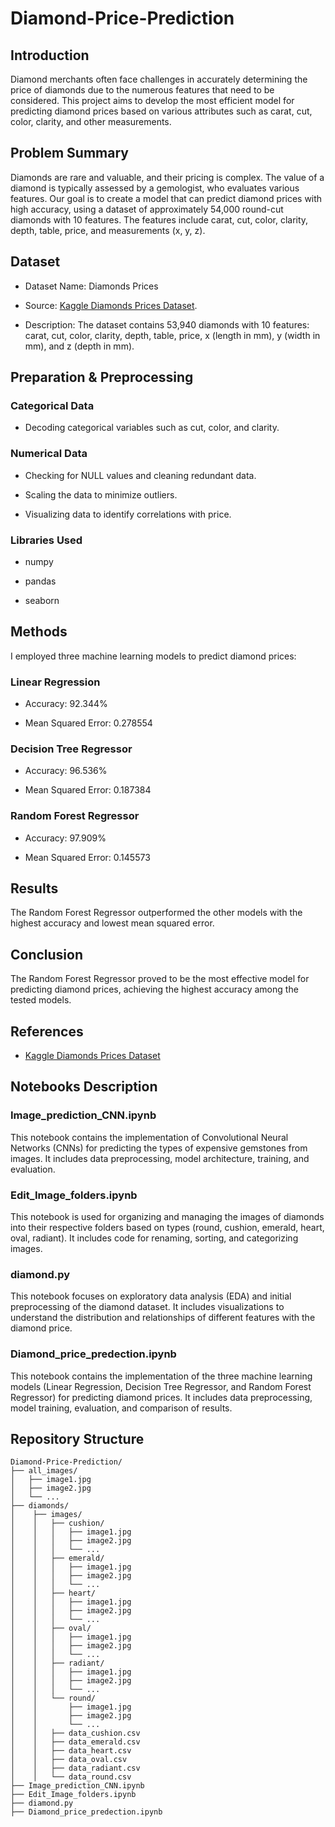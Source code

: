 # Diamond-Price-Prediction


## Introduction

Diamond merchants often face challenges in accurately determining the price of diamonds due to the numerous features that need to be considered. This project aims to develop the most efficient model for predicting diamond prices based on various attributes such as carat, cut, color, clarity, and other measurements.

## Problem Summary

Diamonds are rare and valuable, and their pricing is complex. The value of a diamond is typically assessed by a gemologist, who evaluates various features. Our goal is to create a model that can predict diamond prices with high accuracy, using a dataset of approximately 54,000 round-cut diamonds with 10 features. The features include carat, cut, color, clarity, depth, table, price, and measurements (x, y, z).


## Dataset

  * Dataset Name: Diamonds Prices
  
  * Source: [Kaggle Diamonds Prices Dataset](https://www.kaggle.com/datasets/nancyalaswad90/diamonds-prices).

  * Description: The dataset contains 53,940 diamonds with 10 features: carat, cut, color, clarity, depth, table, price, x (length in mm), y (width in mm), and z (depth in mm).


## Preparation & Preprocessing

  ### Categorical Data
  
  * Decoding categorical variables such as cut, color, and clarity.

  ### Numerical Data
  
  * Checking for NULL values and cleaning redundant data.

  * Scaling the data to minimize outliers.

  * Visualizing data to identify correlations with price.
    
  ### Libraries Used
  
  * numpy

  * pandas
    
  * seaborn


## Methods
I employed three machine learning models to predict diamond prices:

### Linear Regression

  * Accuracy: 92.344%
    
  * Mean Squared Error: 0.278554
    
### Decision Tree Regressor
  
  * Accuracy: 96.536%
    
  * Mean Squared Error: 0.187384
    
### Random Forest Regressor
  
  * Accuracy: 97.909%
  
  * Mean Squared Error: 0.145573


## Results

The Random Forest Regressor outperformed the other models with the highest accuracy and lowest mean squared error.


## Conclusion

The Random Forest Regressor proved to be the most effective model for predicting diamond prices, achieving the highest accuracy among the tested models.


## References

- [Kaggle Diamonds Prices Dataset](https://www.kaggle.com/datasets/nancyalaswad90/diamonds-prices)


## Notebooks Description

  ### Image_prediction_CNN.ipynb

  This notebook contains the implementation of Convolutional Neural Networks (CNNs) for predicting the types of expensive gemstones from images. It includes data preprocessing, model architecture, training,     and evaluation.

  ### Edit_Image_folders.ipynb

  This notebook is used for organizing and managing the images of diamonds into their respective folders based on types (round, cushion, emerald, heart, oval, radiant). It includes code for renaming, sorting,  and categorizing images.

  ### diamond.py

  This notebook focuses on exploratory data analysis (EDA) and initial preprocessing of the diamond dataset. It includes visualizations to understand the distribution and relationships of different features with the diamond price.

  ### Diamond_price_predection.ipynb

  This notebook contains the implementation of the three machine learning models (Linear Regression, Decision Tree Regressor, and Random Forest Regressor) for predicting diamond prices. It includes data preprocessing, model training, evaluation, and comparison of results.


## Repository Structure

    Diamond-Price-Prediction/
    ├── all_images/
    │   ├── image1.jpg
    │   ├── image2.jpg
    │   └── ...
    ├── diamonds/
    │    ├── images/
    │    │   ├── cushion/
    │    │   │   ├── image1.jpg
    │    │   │   ├── image2.jpg
    │    │   │   └── ...
    │    │   ├── emerald/
    │    │   │   ├── image1.jpg
    │    │   │   ├── image2.jpg
    │    │   │   └── ...
    │    │   ├── heart/
    │    │   │   ├── image1.jpg
    │    │   │   ├── image2.jpg
    │    │   │   └── ...
    │    │   ├── oval/
    │    │   │   ├── image1.jpg
    │    │   │   ├── image2.jpg
    │    │   │   └── ...
    │    │   ├── radiant/
    │    │   │   ├── image1.jpg
    │    │   │   ├── image2.jpg
    │    │   │   └── ...
    │    │   └── round/
    │    │       ├── image1.jpg
    │    │       ├── image2.jpg
    │    │       └── ...
    │    │   ├── data_cushion.csv
    │    │   ├── data_emerald.csv
    │    │   ├── data_heart.csv
    │    │   ├── data_oval.csv
    │    │   ├── data_radiant.csv
    │    │   └── data_round.csv
    ├── Image_prediction_CNN.ipynb
    ├── Edit_Image_folders.ipynb
    ├── diamond.py
    ├── Diamond_price_predection.ipynb



